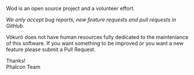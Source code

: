 Wod is an open source project and a volunteer effort.

*We only accept bug reports, new feature requests and pull requests in GitHub*.

Vökuró does not have human resources fully dedicated to the mainteniance of this software.
If you want something to be improved or you want a new feature please submit a Pull Request.

Thanks! <br />
Phalcon Team

